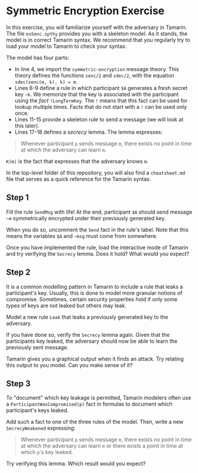 # Symmetric Encryption Exercise

In this exercise, you will familiarize yourself with the adversary in Tamarin.
The file `exSenc.spthy` provides you with a skeleton model.
As it stands, the model is in correct Tamarin syntax.
We recommend that you regularly try to load your model to Tamarin to check your syntax.

The model has four parts:

- In line 4, we import the `symmetric-encryption` message theory.
This theory defines the functions `senc/2` and `sdec/2`, with the equation `sdec(senc(m, k), k) = m`.
- Lines 6-9 define a rule in which participant `$A` generates a fresh secret key `~k`.
We memorize that the key is associated with the participant using the *fact* `!LongTermKey`.
The `!` means that this fact can be used for lookup multiple times.
Facts that do not start with a `!` can be used only once.
- Lines 11-15 provide a skeleton rule to send a message (we will look at this later).
- Lines 17-18 defines a *secrecy* lemma.
The lemma expresses:

> Whenever participant `p` sends message `m`, there exists no point in time at which the adversary can learn `m`.

`K(m)` is the fact that expresses that the adversary knows `m`.

In the top-level folder of this repository, you will also find a `cheatsheet.md` file that serves as a quick reference for the Tamarin syntax.

## Step 1

Fill the rule `SendMsg` with life!
At the end, participant `$A` should send message `~m` symmetrically encrypted under their previously generated key.

When you do so, uncomment the `Send` fact in the rule's label.
Note that this means the variables `$A` and `~msg` must come from somewhere.

Once you have implemented the rule, load the interactive mode of Tamarin and try verifying the `Secrecy` lemma.
Does it hold?
What would you expect?

## Step 2

It is a common modelling pattern in Tamarin to include a rule that leaks a participant's key.
Usually, this is done to model more granular notions of compromise.
Sometimes, certain security properties hold if only some types of keys are not leaked but others may leak.

Model a new rule `Leak` that leaks a previously generated key to the adversary.

If you have done so, verify the `Secrecy` lemma again.
Given that the participants key leaked, the adversary should now be able to learn the previously sent message.

Tamarin gives you a graphical output when it finds an attack.
Try relating this output to you model.
Can you make sense of it?

## Step 3

To "document" which key leakage is permitted, Tamarin modelers often use a `ParticipantWasCompromised(p)` fact in formulas to document which participant's keys leaked.

Add such a fact to one of the three rules of the model.
Then, write a new `SecrecyWeakened` expressing:

> Whenever participant `p` sends message `m`, there exists no point in time at which the adversary can learn `m` or there exists a point in time at which `p`'s key leaked.

Try verifying this lemma.
Which result would you expect?
